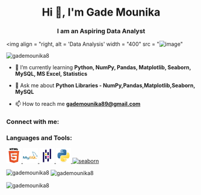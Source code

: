 <h1 align="center">Hi 👋, I'm Gade Mounika</h1>
<h3 align="center">I am an Aspiring Data Analyst</h3>

<img align = "right, alt = 'Data Analysis' width = "400" src = "![image](https://user-images.githubusercontent.com/131742781/234197014-d993a577-38c3-4527-8d11-ff70b85a0986.png)"
>

<p align="left"> <img src="https://komarev.com/ghpvc/?username=gademounika8&label=Profile%20views&color=0e75b6&style=flat" alt="gademounika8" /> </p>

- 🌱 I’m currently learning **Python, NumPy, Pandas, Matplotlib, Seaborn, MySQL, MS Excel, Statistics**

- 💬 Ask me about **Python Libraries - NumPy,Pandas,Matplotlib,Seaborn, MySQL**

- 📫 How to reach me **gademounika89@gmail.com**

<h3 align="left">Connect with me:</h3>
<p align="left">
</p>

<h3 align="left">Languages and Tools:</h3>
<p align="left"> <a href="https://www.w3.org/html/" target="_blank" rel="noreferrer"> <img src="https://raw.githubusercontent.com/devicons/devicon/master/icons/html5/html5-original-wordmark.svg" alt="html5" width="40" height="40"/> </a> <a href="https://www.mysql.com/" target="_blank" rel="noreferrer"> <img src="https://raw.githubusercontent.com/devicons/devicon/master/icons/mysql/mysql-original-wordmark.svg" alt="mysql" width="40" height="40"/> </a> <a href="https://pandas.pydata.org/" target="_blank" rel="noreferrer"> <img src="https://raw.githubusercontent.com/devicons/devicon/2ae2a900d2f041da66e950e4d48052658d850630/icons/pandas/pandas-original.svg" alt="pandas" width="40" height="40"/> </a> <a href="https://www.python.org" target="_blank" rel="noreferrer"> <img src="https://raw.githubusercontent.com/devicons/devicon/master/icons/python/python-original.svg" alt="python" width="40" height="40"/> </a> <a href="https://seaborn.pydata.org/" target="_blank" rel="noreferrer"> <img src="https://seaborn.pydata.org/_images/logo-mark-lightbg.svg" alt="seaborn" width="40" height="40"/> </a> </p>

<p><img align="left" src="https://github-readme-stats.vercel.app/api/top-langs?username=gademounika8&show_icons=true&locale=en&layout=compact" alt="gademounika8" /></p>

<p>&nbsp;<img align="center" src="https://github-readme-stats.vercel.app/api?username=gademounika8&show_icons=true&locale=en" alt="gademounika8" /></p>

<p><img align="center" src="https://github-readme-streak-stats.herokuapp.com/?user=gademounika8&" alt="gademounika8" /></p>
